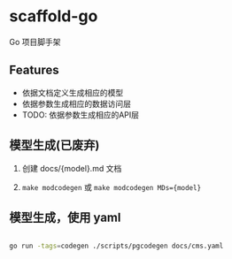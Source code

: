 # scaffold-go

Go 项目脚手架

## Features
* 依据文档定义生成相应的模型
* 依据参数生成相应的数据访问层
* TODO: 依据参数生成相应的API层

## 模型生成(已废弃)

1. 创建 docs/{model}.md 文档

2. `make modcodegen` 或 `make modcodegen MDs={model}`

## 模型生成，使用 yaml

```bash

go run -tags=codegen ./scripts/pgcodegen docs/cms.yaml
```
